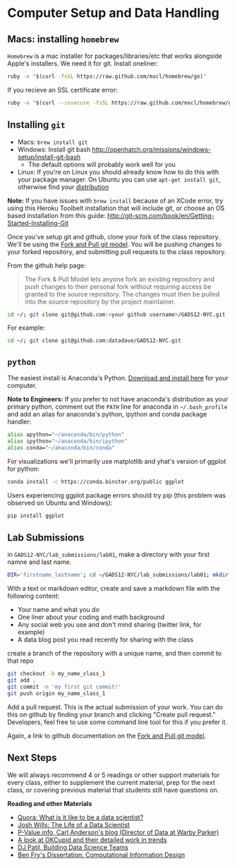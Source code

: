 # Computer Setup and Data Handling
## Macs: installing `homebrew`

`Homebrew` is a mac installer for packages/libraries/etc that works alongside Apple's installers. We need it for git. Install oneliner:

```sh
ruby -e "$(curl -fsSL https://raw.github.com/mxcl/homebrew/go)"
```

If you recieve an SSL certificate error:

```sh
ruby -e "$(curl --insecure -fsSL https://raw.github.com/mxcl/homebrew/go)"
```

## Installing `git`

* Macs: `brew install git`
* Windows: Install git bash http://openhatch.org/missions/windows-setup/install-git-bash
    * The default options will probably work well for you
* Linux: If you're on Linux you should already know how to do this with your package manager. On Ubuntu you can use `apt-get install git`, otherwise find your <a href="http://git-scm.com/download/linux">distribution</a>

**Note:** If you have issues with `brew install` because of an XCode error, try using this Heroku Toolbelt installation that will include git, or choose an OS based installation from this guide: http://git-scm.com/book/en/Getting-Started-Installing-Git

Once you've setup git and github, clone your fork of the class repository. We'll be using the <a href="https://help.github.com/articles/using-pull-requests#fork--pull">Fork and Pull git model</a>. You will be pushing changes to your forked repository, and submitting pull requests to the class repository.

From the github help page:
> The Fork & Pull Model lets anyone fork an existing repository and push changes to their personal fork without requiring access be granted to the source repository. The changes must then be pulled into the source repository by the project maintainer.

```sh
cd ~/; git clone git@github.com:<your github username>/GADS12-NYC.git
```

For example:
```sh
cd ~/; git clone git@github.com:datadave/GADS12-NYC.git
```

## `python`

The easiest install is Anaconda's Python. <a href="https://store.continuum.io/cshop/anaconda/">Download and install here</a> for your computer.

**Note to Engineers:** If you prefer to not have anaconda's distribution as your primary python, comment out the `PATH` line for anaconda in `~/.bash_profile` and add an alias for anaconda's python, ipython and conda package handler:

```sh
alias apython="~/anaconda/bin/python"
alias ipython="~/anaconda/bin/ipython"
alias conda="~/anaconda/bin/conda"
```

For visualizations we'll primarily use matplotlib and yhat's version of ggplot for python:

```sh
conda install -c https://conda.binstar.org/public ggplot
```

Users experiencing ggplot package errors should try pip (this problem was observed on Ubuntu and Windows):

```sh
pip install ggplot
```

## Lab Submissions

in `GADS12-NYC/lab_submissions/lab01`, make a directory with your first namne and last name.

```sh
DIR='firstname_lastname'; cd ~/GADS12-NYC/lab_submissions/lab01; mkdir $DIR; open $DIR
```

With a text or markdown editor, create and save a markdown file with the following content:

* Your name and what you do
* One liner about your coding and math background
* Any social web you use and don't mind sharing (twitter link, for example)
* A data blog post you read recently for sharing with the class

create a branch of the repository with a unique name, and then commit to that repo

```sh
git checkout -b my_name_class_1
git add .
git commit -m 'my first git commit!'
git push origin my_name_class_1
```

Add a pull request. This is the actual submission of your work. You can do this on github by finding your branch and clicking "Create pull request." Developers, feel free to use some command line tool for this if you prefer it.

Again, a link to github documentation on the <a href="https://help.github.com/articles/using-pull-requests#fork--pull">Fork and Pull git model</a>.

## Next Steps

We will always recommend 4 or 5 readings or other support materials for every class, either to supplement the current material, prep for the next class, or covering previous material that students still have questions on.

**Reading and other Materials**

* <a href="http://www.quora.com/Data-Science/What-is-it-like-to-be-a-data-scientist">Quora: What is it like to be a data scientist?</a>
* <a href="http://www.youtube.com/watch?v=h9vQIPfe2uU"> Josh Wills: The Life of a Data Scientist</a>
* <a href="http://www.p-value.info/"> P-Value.info, Carl Anderson's blog (Director of Data at Warby Parker)</a>
* <a href="http://blog.okcupid.com/"> A look at OKCupid and their detailed work in trends</a>
* <a href="http://radar.oreilly.com/2011/09/building-data-science-teams.html">DJ Patil, Building Data Science Teams</a>
* <a href="http://benfry.com/phd/">Ben Fry's Dissertation: Computational Information Design </a>

